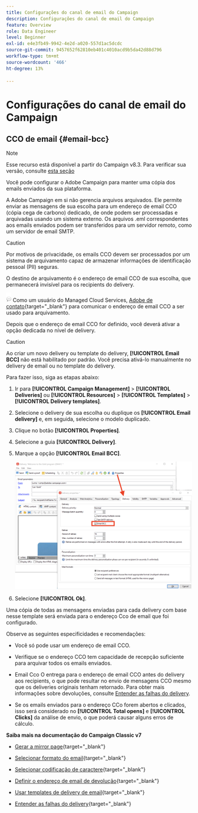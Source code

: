 ```yaml
---
title: Configurações do canal de email do Campaign
description: Configurações do canal de email do Campaign
feature: Overview
role: Data Engineer
level: Beginner
exl-id: e4e3fb49-9942-4e2d-a020-557d1ac5dcdc
source-git-commit: 9457652f62810eb401c4010acd9b5da42d88d796
workflow-type: tm+mt
source-wordcount: '466'
ht-degree: 13%

---
```


# Configurações do canal de email do Campaign

## CCO de email {#email-bcc}

>[!NOTE]
>
>Esse recurso está disponível a partir do Campaign v8.3. Para verificar sua versão, consulte [esta seção](../start/compatibility-matrix.md#how-to-check-your-campaign-version-and-buildversion)

Você pode configurar o Adobe Campaign para manter uma cópia dos emails enviados da sua plataforma.

A Adobe Campaign em si não gerencia arquivos arquivados. Ele permite enviar as mensagens de sua escolha para um endereço de email CCO (cópia cega de carbono) dedicado, de onde podem ser processadas e arquivadas usando um sistema externo. Os arquivos .eml correspondentes aos emails enviados podem ser transferidos para um servidor remoto, como um servidor de email SMTP.

>[!CAUTION]
>
>Por motivos de privacidade, os emails CCO devem ser processados por um sistema de arquivamento capaz de armazenar informações de identificação pessoal (PII) seguras.

O destino de arquivamento é o endereço de email CCO de sua escolha, que permanecerá invisível para os recipients do delivery.

![](../assets/do-not-localize/speech.png)  Como um usuário do Managed Cloud Services, [Adobe de contato](../start/campaign-faq.md#support){target=&quot;_blank&quot;} para comunicar o endereço de email CCO a ser usado para arquivamento.

Depois que o endereço de email CCO for definido, você deverá ativar a opção dedicada no nível de delivery.

>[!CAUTION]
>
>Ao criar um novo delivery ou template do delivery, **[!UICONTROL Email BCC]** não está habilitado por padrão. Você precisa ativá-lo manualmente no delivery de email ou no template do delivery.


Para fazer isso, siga as etapas abaixo:

1. Ir para **[!UICONTROL Campaign Management]** > **[!UICONTROL Deliveries]** ou **[!UICONTROL Resources]** > **[!UICONTROL Templates]** > **[!UICONTROL Delivery templates]**.
1. Selecione o delivery de sua escolha ou duplique os **[!UICONTROL Email delivery]** e, em seguida, selecione o modelo duplicado.
1. Clique no botão **[!UICONTROL Properties]**.
1. Selecione a guia **[!UICONTROL Delivery]**.
1. Marque a opção **[!UICONTROL Email BCC]**.

   ![](assets/email-bcc.png)

1. Selecione **[!UICONTROL Ok]**.

Uma cópia de todas as mensagens enviadas para cada delivery com base nesse template será enviada para o endereço Cco de email que foi configurado.

Observe as seguintes especificidades e recomendações:

* Você só pode usar um endereço de email CCO.

* Verifique se o endereço CCO tem capacidade de recepção suficiente para arquivar todos os emails enviados.

* Email Cco <!--with Enhanced MTA--> O entrega para o endereço de email CCO antes do delivery aos recipients, o que pode resultar no envio de mensagens CCO mesmo que os deliveries originais tenham retornado. Para obter mais informações sobre devoluções, consulte [Entender as falhas do delivery](../send/delivery-failures.md).

* Se os emails enviados para o endereço CCo forem abertos e clicados, isso será considerado no **[!UICONTROL Total opens]** e **[!UICONTROL Clicks]** da análise de envio, o que poderá causar alguns erros de cálculo.

<!--Only successfully sent emails are taken in account, bounces are not.-->

**Saiba mais na documentação do Campaign Classic v7**

* [Gerar a mirror page](https://experienceleague.adobe.com/docs/campaign-classic/using/sending-messages/sending-emails/sending-an-email/email-parameters.html#generating-mirror-page){target=&quot;_blank&quot;}

* [Selecionar formato do email](https://experienceleague.adobe.com/docs/campaign-classic/using/sending-messages/sending-emails/sending-an-email/email-parameters.html#selecting-message-formats){target=&quot;_blank&quot;}

* [Selecionar codificação de caractere](https://experienceleague.adobe.com/docs/campaign-classic/using/sending-messages/sending-emails/sending-an-email/email-parameters.html#character-encoding){target=&quot;_blank&quot;}

* [Definir o endereço de email de devolução](https://experienceleague.adobe.com/docs/campaign-classic/using/sending-messages/sending-emails/sending-an-email/email-parameters.html#managing-bounce-emails){target=&quot;_blank&quot;}

* [Usar templates de delivery de email](https://experienceleague.adobe.com/docs/campaign-classic/using/sending-messages/using-delivery-templates/about-templates.html?lang=pt-BR){target=&quot;_blank&quot;}

* [Entender as falhas do delivery](https://experienceleague.adobe.com/docs/campaign-classic/using/sending-messages/monitoring-deliveries/understanding-delivery-failures.html){target=&quot;_blank&quot;}

